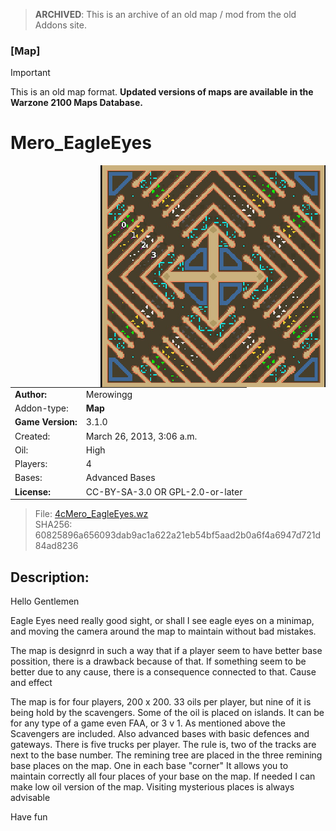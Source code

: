 > **ARCHIVED**: This is an archive of an old map / mod from the old Addons site.

### [Map]

> [!IMPORTANT]
> This is an old map format. **Updated versions of maps are available in the Warzone 2100 Maps Database.**

# Mero_EagleEyes

<img src="./preview.jpg" align="right" />

| | |
| - | - |
| __Author:__ | Merowingg |
| Addon-type: | __Map__ |
| __Game Version:__ | 3.1.0 |
| Created: | March 26, 2013, 3:06 a.m. |
| Oil: | High |
| Players: | 4 |
| Bases: | Advanced Bases |
| __License:__ | CC-BY-SA-3.0 OR GPL-2.0-or-later |

> File: [4cMero_EagleEyes.wz](https://github.com/Warzone2100/old-addons-site/raw/main/assets/41/4cMero_EagleEyes.wz)  
> SHA256: 60825896a656093dab9ac1a622a21eb54bf5aad2b0a6f4a6947d721d84ad8236

## Description:

Hello Gentlemen  

Eagle Eyes need really good sight, or shall I see eagle eyes on a minimap, and moving the camera around the map to maintain without bad mistakes.

The map is designrd in such a way that if a player seem to have better base possition, there is a drawback because of that. If something seem to be better due to any cause, there is a consequence connected to that. Cause and effect  

The map is for four players, 200 x 200. 33 oils per player, but nine of it is being hold by the scavengers. Some of the oil is placed on islands. It can be for any type of a game even FAA, or 3 v 1. As mentioned above the Scavengers are included. Also advanced bases with basic defences and gateways. There is five trucks per player. The rule is, two of the tracks are next to the base number. The remining tree are placed in the three remining base places on the map. One in each base "corner" It allows you to maintain correctly all four places of your base on the map. If needed I can make low oil version of the map. Visiting mysterious places is always advisable  

Have fun  



